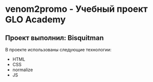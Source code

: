 # venom2promo - Учебный проект GLO Academy
## Проект выполнил: Bisquitman
В проекте использованы следующие технологии:
- HTML
- CSS
- normalize
- JS
